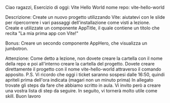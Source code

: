 Ciao ragazzi,
Esercizio di oggi: Vite Hello World
nome repo: vite-hello-world

Descrizione:
Create un nuovo progetto utilizzando Vite: aiutatevi con le slide per ripercorrere i vari passaggi dell'installazione come visti a lezione. Create e utilizzate un componente AppTitle, il quale contiene un titolo che recita "La mia prima app con Vite!"

Bonus:
Creare un secondo componente AppHero, che visualizza un jumbotron.

Attenzione: Come detto a lezione, non dovete creare la cartella con il nome della repo e poi all'interno creare la cartella del progetto. Dovete creare direttamente il progetto con il nome vite-hello-world attraverso il comando apposito.
P.S. Vi ricordo che oggi i ticket saranno sospesi dalle 16:50, quindi apriteli prima dell'ora indicata (magari non un minuto prima)
In allegato trovate gli steps da fare che abbiamo scritto in aula. Vi invito però a creare una vostra lista di step da seguire. In seguito, vi tornerà molto utile come skill.
Buon lavoro